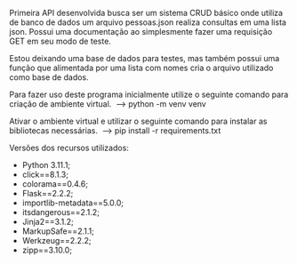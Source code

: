 Primeira API desenvolvida busca ser um sistema CRUD básico onde utiliza de banco de dados um arquivo pessoas.json realiza consultas em uma lista json. Possui uma documentação ao simplesmente fazer uma requisição GET em seu modo de teste.

Estou deixando uma base de dados para testes, mas também possui uma função que alimentada por uma lista com nomes cria o arquivo utilizado como base de dados.

Para fazer uso deste programa inicialmente utilize o seguinte comando para criação de ambiente virtual. 
--> python -m venv venv

Ativar o ambiente virtual e utilizar o seguinte comando para instalar as bibliotecas necessárias. 
--> pip install -r requirements.txt

Versões dos recursos utilizados: 
- Python 3.11.1;
- click==8.1.3;
- colorama==0.4.6;
- Flask==2.2.2;
- importlib-metadata==5.0.0;
- itsdangerous==2.1.2; 
- Jinja2==3.1.2; 
- MarkupSafe==2.1.1; 
- Werkzeug==2.2.2; 
- zipp==3.10.0;
